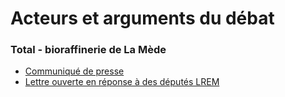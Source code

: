 # Acteurs et arguments du débat

### Total - bioraffinerie de La Mède

- [Communiqué de presse](https://www.lamede.total.fr/sites/shared/lamede/files/atoms/files/total_sengage_pour_une_diversification_responsable_des_approvisionnements.pdf)
- [Lettre ouverte en réponse à des députés LREM](https://www.lamede.total.fr/sites/shared/lamede/files/atoms/files/lettre_ouverte_de_patrick_pouyanne_aux_deputes_lrem.pdf)
